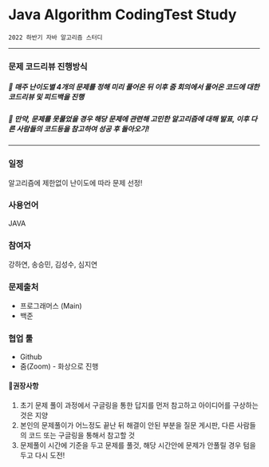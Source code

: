 # Java Algorithm CodingTest Study
`2022 하반기 자바 알고리즘 스터디`

-------------------
### 문제 코드리뷰 진행방식
##### 💜 매주 난이도별 4개의 문제를 정해 미리 풀어온 뒤 이후 줌 회의에서 풀어온 코드에 대한 코드리뷰 및 피드백을 진행
##### 💛 만약, 문제를 못풀었을 경우 해당 문제에 관련해 고민한 알고리즘에 대해 발표, 이후 다른 사람들의 코드등을 참고하여 성공 후 돌아오기!
-------------------

### 일정
알고리즘에 제한없이 난이도에 따라 문제 선정!


### 사용언어
JAVA

### 참여자
강하연, 송승민, 김성수, 심지연

### 문제출처
* 프로그래머스 (Main)
* 백준

### 협업 툴
* Github
* 줌(Zoom) - 화상으로 진행

#### 🎈권장사항
1. 초기 문제 풀이 과정에서 구글링을 통한 답지를 먼저 참고하고 아이디어를 구상하는 것은 지양
2. 본인의 문제풀이가 어느정도 끝난 뒤 해결이 안된 부분을 질문 게시판, 다른 사람들의 코드 또는 구글링을 통해서 참고할 것
3. 문제풀이 시간에 기준을 두고 문제를 풀것, 해당 시간안에 문제가 안풀릴 경우 텀을 두고 다시 도전!

